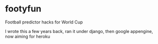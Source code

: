 footyfun
========

Football predictor hacks for World Cup

I wrote this a few years back, ran it under django, then google appengine, now aiming for heroku
